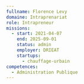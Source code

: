 ```yaml
---
fullname: Florence Levy
domaine: Intraprenariat
role: Intrapreneur
missions:
  - start: 2021-04-07
    end: 2025-09-01
    status: admin
    employer: DRIEAT
    startups:
      - chauffage-urbain
competences:
  - Administration Publique
---
```

